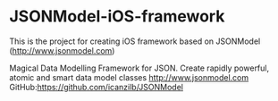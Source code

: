 # JSONModel-iOS-framework
This is the project for creating iOS framework based on JSONModel (http://www.jsonmodel.com)

Magical Data Modelling Framework for JSON. Create rapidly powerful, atomic and smart data model classes http://www.jsonmodel.com GitHub:https://github.com/icanzilb/JSONModel
